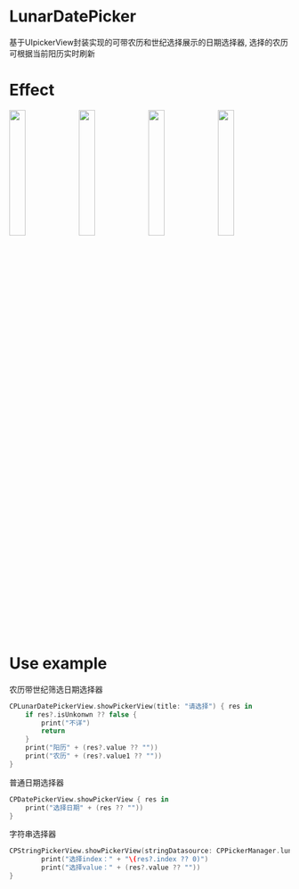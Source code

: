 # LunarDatePicker
基于UIpickerView封装实现的可带农历和世纪选择展示的日期选择器, 选择的农历可根据当前阳历实时刷新
# Effect
<img src="https://github.com/fuyud/LunarDatePicker/assets/18585141/cafebe5b-d553-4228-8464-7fd628c3cc3a" width="24%"/>
<img src="https://github.com/fuyud/LunarDatePicker/assets/18585141/c4b22932-9efa-452f-9b6b-338a7b232a05" width="24%"/>
<img src="https://github.com/fuyud/LunarDatePicker/assets/18585141/c4b22932-9efa-452f-9b6b-338a7b232a05" width="24%"/>
<img src="https://github.com/fuyud/LunarDatePicker/assets/18585141/99ad7716-a1cc-4660-bff6-d0d6bcbdbce5" width="24%"/>
<br/>

# Use example
农历带世纪筛选日期选择器
```Swift
CPLunarDatePickerView.showPickerView(title: "请选择") { res in
    if res?.isUnkonwn ?? false {
        print("不详")
        return
    }
    print("阳历" + (res?.value ?? ""))
    print("农历" + (res?.value1 ?? ""))
}
```
普通日期选择器
```Swift
CPDatePickerView.showPickerView { res in
    print("选择日期" + (res ?? ""))
}
```
字符串选择器
```Swift
CPStringPickerView.showPickerView(stringDatasource: CPPickerManager.lunarMonths) { res in
		print("选择index：" + "\(res?.index ?? 0)")
		print("选择value：" + (res?.value ?? ""))
}
```
